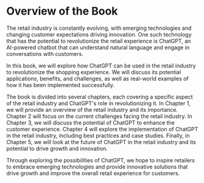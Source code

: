 Overview of the Book
==================================

The retail industry is constantly evolving, with emerging technologies and changing customer expectations driving innovation. One such technology that has the potential to revolutionize the retail experience is ChatGPT, an AI-powered chatbot that can understand natural language and engage in conversations with customers.

In this book, we will explore how ChatGPT can be used in the retail industry to revolutionize the shopping experience. We will discuss its potential applications, benefits, and challenges, as well as real-world examples of how it has been implemented successfully.

The book is divided into several chapters, each covering a specific aspect of the retail industry and ChatGPT's role in revolutionizing it. In Chapter 1, we will provide an overview of the retail industry and its importance. Chapter 2 will focus on the current challenges facing the retail industry. In Chapter 3, we will discuss the potential of ChatGPT to enhance the customer experience. Chapter 4 will explore the implementation of ChatGPT in the retail industry, including best practices and case studies. Finally, in Chapter 5, we will look at the future of ChatGPT in the retail industry and its potential to drive growth and innovation.

Through exploring the possibilities of ChatGPT, we hope to inspire retailers to embrace emerging technologies and provide innovative solutions that drive growth and improve the overall retail experience for customers.

